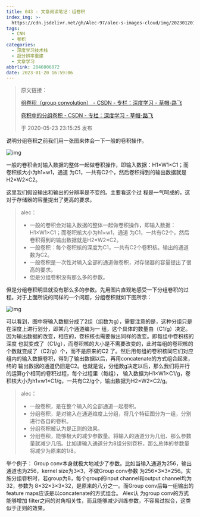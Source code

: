 ```yaml
---
title: 043 - 文章阅读笔记：组卷积
index_img: >-
  https://cdn.jsdelivr.net/gh/Alec-97/alec-s-images-cloud/img/202301201716960.png
tags:
  - CNN
  - 卷积
categories:
  - 深度学习技术栈
  - 超分辨率重建
  - 文章学习
abbrlink: 2846006872
date: 2023-01-20 16:59:06
---
```


> 原文链接：
>
> [组卷积（group convolution） - CSDN - 专栏：深度学习 - 草帽-路飞](https://blog.csdn.net/qq_32146369/article/details/106308013)
>
> [卷积中的分组卷积 - CSDN - 专栏：深度学习 - 草帽-路飞](https://bqleng.blog.csdn.net/article/details/110821477)
>
> 于 2020-05-23 23:15:25 发布

说明分组卷积之前我们用一张图来体会一下一般的卷积操作。

![img](https://cdn.jsdelivr.net/gh/Alec-97/alec-s-images-cloud/img/202302092026626.png)

一般的卷积会对输入数据的整体一起做卷积操作，即输入数据：H1×W1×C1；而卷积核大小为h1×w1，通道 为C1，一共有C2个，然后卷积得到的输出数据就是H2×W2×C2。

这里我们假设输出和输出的分辨率是不变的。主要看这个过 程是一气呵成的，这对于存储器的容量提出了更高的要求。

> alec：
>
> - 一般的卷积会对输入数据的整体一起做卷积操作，即输入数据：H1×W1×C1；而卷积核大小为h1×w1，通道 为C1，一共有C2个，然后卷积得到的输出数据就是H2×W2×C2。
> - 一般卷积：每个卷积核的深度为C1，一共有C2个卷积核。输出的通道数为C2。
> - 一般卷积是一次性对输入全部的通道做卷积，对存储器的容量提出了很高的要求。
> - 但是分组卷积没有那么多的参数。

但是分组卷积明显就没有那么多的参数。先用图片直观地感受一下分组卷积的过程。对于上面所说的同样的一个问题，分组卷积就如下图所示：

![img](https://cdn.jsdelivr.net/gh/Alec-97/alec-s-images-cloud/img/202302092026627.png)

可以看到，图中将输入数据分成了2组（组数为g），需要注意的是，这种分组只是在深度上进行划分，即某几个通道编为一 组，这个具体的数量由（C1/g）决定。因为输出数据的改变，相应的，卷积核也需要做出同样的改变。即每组中卷积核的深度 也就变成了（C1/g），而卷积核的大小是不需要改变的，此时每组的卷积核的个数就变成了（C2/g）个，而不是原来的C2 了。然后用每组的卷积核同它们对应组内的输入数据卷积，得到了输出数据以后，再用concatenate的方式组合起来，终的 输出数据的通道仍旧是C2。也就是说，分组数g决定以后，那么我们将并行的运算g个相同的卷积过程，每个过程里（每组）， 输入数据为H1×W1×C1/g，卷积核大小为h1×w1×C1/g，一共有C2/g个，输出数据为H2×W2×C2/g。

> alec：
>
> - 一般卷积，是在整个输入的全部通道一起卷积。
> - 分组卷积，是对输入在通道维度上分组，将几个特征图分为一组，分别进行各自的卷积。
> - 分组卷积被认为是正则的效果。
> - 分组卷积，能够极大的减少参数量。将输入的通道分为几组、那么参数量就减少几倍。比如讲输入通道分为8组分别卷积，那么总体的参数量将减少为原来的1/8。

举个例子：
Group conv本身就极大地减少了参数。比如当输入通道为256，输出通道也为256，kernel size为3×3，不做Group conv参数 为256×3×3×256。实施分组卷积时，若group为8，每个group的input channel和output channel均为32，参数为 8×32×3×3×32，是原来的八分之一。而Group conv后每一组输出的feature maps应该是以concatenate的方式组合。 Alex认 为group conv的方式能够增加 filter之间的对角相关性，而且能够减少训练参数，不容易过拟合，这类似于正则的效果。



























